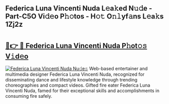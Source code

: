 ## Federica Luna Vincenti Nuda L𝚎a𝚔ed N𝚞𝚍e - Part-C5O Vi𝚍𝚎o P𝚑𝚘tos - H𝚘𝚝 O𝚗𝚕yf𝚊ns L𝚎a𝚔s 1Zj2z

# <h2><a href="http://kfeem1.oniu.top/?m=Federica+Luna+Vincenti+Nuda">🔗👉 🔴 Federica Luna Vincenti Nuda P𝚑ot𝚘𝚜 V𝚒d𝚎o</a></h2>

[![Federica Luna Vincenti Nuda Nu𝚍e𝚜](https://i.imgur.com/0qMVB7G.gif)](http://kfeem1.oniu.top/?m=Federica+Luna+Vincenti+Nuda)
Web-based entertainer and multimedia designer Federica Luna Vincenti Nuda, recognized for disseminating dance and lifestyle knowledge through trending choreographies and compact videos. Gifted fire eater Federica Luna Vincenti Nuda, famed for their exceptional skills and accomplishments in consuming fire safely.  

